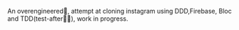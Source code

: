 An overengineered😬, attempt at cloning instagram using DDD,Firebase, Bloc and TDD(test-after😶‍🌫️), work in progress.
